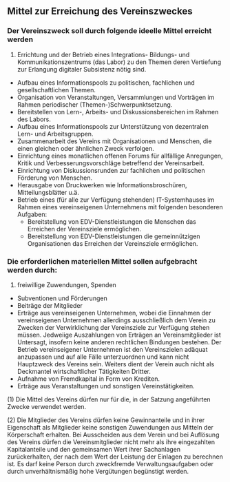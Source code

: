 ## Mittel zur Erreichung des Vereinszweckes

### Der Vereinszweck soll durch folgende ideelle Mittel erreicht werden

1. Errichtung und der Betrieb eines Integrations- Bildungs- und Kommunikationszentrums (das Labor) zu den Themen deren Vertiefung zur Erlangung digitaler Subsistenz nötig sind.
* Aufbau eines Informationspools zu politischen, fachlichen und gesellschaftlichen Themen.
* Organisation von Veranstaltungen, Versammlungen und Vorträgen im Rahmen periodischer (Themen-)Schwerpunktsetzung.
* Bereitstellen von Lern-, Arbeits- und Diskussionsbereichen im Rahmen des Labors.
* Aufbau eines Informationspools zur Unterstützung von dezentralen Lern- und Arbeitsgruppen.
* Zusammenarbeit des Vereins mit Organisationen und Menschen, die einen gleichen oder ähnlichen Zweck verfolgen.
* Einrichtung eines monatlichen offenen Forums für allfällige Anregungen, Kritik und Verbesserungsvorschläge betreffend der Vereinsarbeit.
* Einrichtung von Diskussionsrunden zur fachlichen und politischen Förderung von Menschen.
* Herausgabe von Druckwerken wie Informationsbroschüren, Mitteilungsblätter u.ä.
* Betrieb eines (für alle zur Verfügung stehenden) IT-Systemhauses im Rahmen eines vereinseigenen Unternehmens mit folgenden besonderen Aufgaben:
  * Bereitstellung von EDV-Dienstleistungen die Menschen das Erreichen der Vereinsziele ermöglichen.
  * Bereitstellung von EDV-Dienstleistungen die gemeinnützigen Organisationen das Erreichen der Vereinsziele ermöglichen.

### Die erforderlichen materiellen Mittel sollen aufgebracht werden durch:

1. freiwillige Zuwendungen, Spenden
* Subventionen und Förderungen
* Beiträge der Mitglieder
* Erträge aus vereinseigenen Unternehmen, wobei die Einnahmen der vereinseigenen Unternehmen allerdings ausschließlich dem Verein zu Zwecken der Verwirklichung der Vereinsziele zur Verfügung stehen müssen. Jedweiige Auszahlungen von Erträgen an Vereinsmitglieder ist Untersagt, insofern keine anderen rechtlichen Bindungen bestehen. Der Betrieb vereinseigener Unternehmen ist den Vereinszielen adäquat anzupassen und auf alle Fälle unterzuordnen und kann nicht Hauptzweck des Vereins sein. Weiters dient der Verein auch nicht als Deckmantel wirtschaftlicher Tätigkeiten Dritter.
* Aufnahme von Fremdkapital in Form von Krediten.
* Erträge aus Veranstaltungen und sonstigen Vereinstätigkeiten.

(1) Die Mittel des Vereins dürfen nur für die, in der Satzung angeführten Zwecke verwendet werden.

(2) Die Mitglieder des Vereins dürfen keine Gewinnanteile und in ihrer Eigenschaft als Mitglieder keine sonstigen Zuwendungen aus Mitteln der Körperschaft erhalten. Bei Ausscheiden aus dem Verein und bei Auflösung des Vereins dürfen die Vereinsmitglieder nicht mehr als ihre eingezahlten Kapitalanteile und den gemeinsamen Wert ihrer Sachanlagen zurückerhalten, der nach dem Wert der Leistung der Einlagen zu berechnen ist. Es darf keine Person durch zweckfremde Verwaltungsaufgaben oder durch unverhältnismäßig hohe Vergütungen begünstigt werden.
